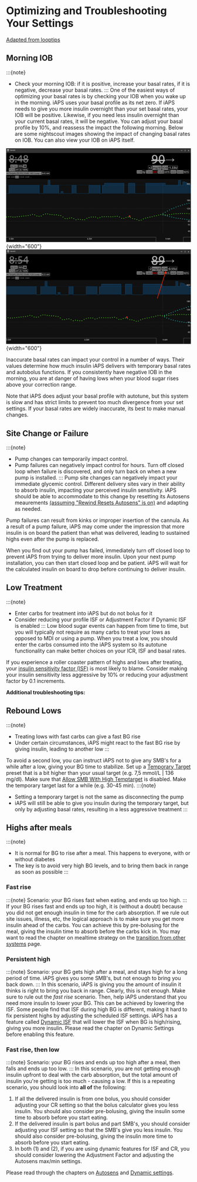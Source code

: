 # Optimizing and Troubleshooting Your Settings
[Adapted from looptips](https://loopkit.github.io/looptips/how-to/think-like-loop/)

## Morning IOB

:::{note}
  - Check your morning IOB: if it is positive, increase your basal rates, if it is negative, decrease your basal rates.
:::
One of the easiest ways of optimizing your basal rates is by checking your IOB when you wake up in the morning. iAPS uses your basal profile as its net zero. If iAPS needs to give you more insulin overnight than your set basal rates, your IOB will be positive. Likewise, if you need less insulin overnight than your current basal rates, it will be negative. You can adjust your basal profile by 10%, and reassess the impact the following morning. Below are some nightscout images showing the impact of changing basal rates on IOB. You can also view your IOB on iAPS itself.

![Before basal adjustment](img/negativeIOBbefore.jpg){width="600"}
![After basal adjustment](img/negativeIOBafter.jpg){width="600"}

Inaccurate basal rates can impact your control in a number of ways. Their values determine how much insulin iAPS delivers with temporary basal rates and autobolus functions. If you consistently have negative IOB in the morning, you are at danger of having lows when your blood sugar rises above your correction range.

Note that iAPS does adjust your basal profile with autotune, but this system is slow and has strict limits to prevent too much divergence from your set settings. If your basal rates are widely inaccurate, its best to make manual changes. 

## Site Change or Failure

:::{note}
   - Pump changes can temporarily impact control. 
   - Pump failures can negatively impact control for hours. Turn off closed loop when failure is discovered, and only turn back on when a new pump is installed.
:::
Pump site changes can negatively impact your immediate glycemic control. Different delivery sites vary in their ability to absorb insulin, impacting your perceived insulin sensitivity. iAPS should be able to accommodate to this change by resetting its Autosens meaurements [(assuming "Rewind Resets Autosens" is on)](../settings/configuration/preferences/othersettings.md) and adapting as needed.

Pump failures can result from kinks or improper insertion of the cannula. As a result of a pump failure, iAPS may come under the impression that more insulin is on board the patient than what was delivered, leading to sustained highs even after the pump is replaced. 

When you find out your pump has failed, immediately turn off closed loop to prevent iAPS from trying to deliver more insulin. Upon your next pump installation, you can then start closed loop and be patient. iAPS will wait for the calculated insulin on board to drop before continuing to deliver insulin.

## Low Treatment

:::{note}
   - Enter carbs for treatment into iAPS but do not bolus for it
   - Consider reducing your profile ISF or Adjustment Factor if Dynamic ISF is enabled
:::
Low blood sugar events can happen from time to time, but you will typically not require as many carbs to treat your lows as opposed to MDI or using a pump. When you treat a low, you should enter the carbs consumed into the iAPS system so its autotune functionality can make better choices on your ICR, ISF and basal rates.

If you experience a roller coaster pattern of highs and lows after treating, your [insulin sensitivity factor (ISF)](../settings/configuration/insulinsensitivities.md) is most likely to blame. Consider making your insulin sensitivity less aggressive by 10% or reducing your adjustment factor by 0.1 increments. 


<b>Additional troubleshooting tips:</b>

## Rebound Lows

:::{note}
* Treating lows with fast carbs can give a fast BG rise
* Under certain circumstances, iAPS might react to the fast BG rise by giving insulin, leading to another low
:::

To avoid a second low, you can instruct iAPS not to give any SMB's for a while after a low, giving your BG time to stabilize. Set up a [Temporary Target](./temptarget.md) preset that is a bit higher than your usual target (e.g. 7,5 mmol/L | 136 mg/dl). Make sure that [Allow SMB With High Temptarget](../settings/configuration/preferences/smbsettings.md) is disabled. Make the temporary target last for a while (e.g. 30-45 min).
:::{note}
* Setting a temporary target is not the same as disconnecting the pump
* iAPS will still be able to give you insulin during the temporary target, but only by adjusting basal rates, resulting in a less aggressive treatment
:::

## Highs after meals

:::{note}
* It is normal for BG to rise after a meal. This happens to everyone, with or without diabetes
* The key is to avoid very high BG levels, and to bring them back in range as soon as possible
:::

### Fast rise
:::{note}
Scenario: your BG rises fast when eating, and ends up too high.
:::
If your BG rises fast and ends up too high, it is (without a doubt) because you did not get enough insulin in time for the carb absorption. If we rule out site issues, illness, etc, the logical approach is to make sure you get more insulin ahead of the carbs. You can achieve this by pre-bolusing for the meal, giving the insulin time to absorb before the carbs kick in. You may want to read the chapter on mealtime strategy on the [transition from other systems](../Configuration/transition-qa.md#what-s-all-that-talk-about-changing-the-way-i-think) page.

### Persistent high
:::{note}
Scenario: your BG gets high after a meal, and stays high for a long period of time. iAPS gives you some SMB's, but not enough to bring you back down.
:::
In this scenario, iAPS is giving you the amount of insulin it thinks is right to bring you back in range. Clearly, this is not enough. Make sure to rule out the <i> fast rise</i> scenario. Then, help iAPS understand that you need more insulin to lower your BG. This can be achieved by lowering the ISF. Some people find that ISF during high BG is different, making it hard to fix persistent highs by adjusting the scheduled ISF settings. iAPS has a feature called [Dynamic ISF](../settings/configuration/preferences/dynamicsettings.md) that will lower the ISF when BG is high/rising, giving you more insulin. Please read the chapter on Dynamic Settings before enabling this feature.

### Fast rise, then low
:::{note}
Scenario: your BG rises and ends up too high after a meal, then falls and ends up too low.
:::
In this scenario, you are not getting enough insulin upfront to deal with the carb absorption, but the total amount of insulin you're getting is too much - causing a low. If this is a repeating scenario, you should look into <b>all of</b> the following:

1. If all the delivered insulin is from one bolus, you should consider adjusting your CR setting so that the bolus calculator gives you less insulin. You should also consider pre-bolusing, giving the insulin some time to absorb before you start eating.
2. If the delivered insulin is part bolus and part SMB's, you should consider adjusting your ISF setting so that the SMB's give you less insulin. You should also consider pre-bolusing, giving the insulin more time to absorb before you start eating.
3. In both (1) and (2), if you are using dynamic features for ISF and CR, you should consider lowering the Adjustment Factor and adjusting the Autosens max/min settings.

Please read through the chapters on [Autosens](../settings/configuration/concepts/autosens-dynamic.md) and [Dynamic settings](../settings/configuration/preferences/dynamicsettings.md).
